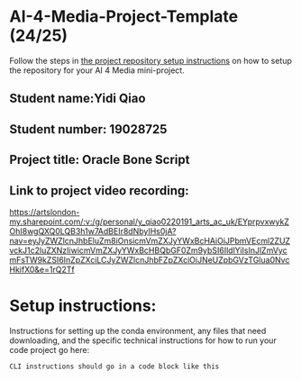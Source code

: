 # AI-4-Media-Project-Template (24/25)

Follow the steps in [the project repository setup instructions](https://moodle.arts.ac.uk/mod/page/view.php?id=1374587) on how to setup the repository for your AI 4 Media mini-project.


## Student name:Yidi Qiao
## Student number: 19028725
## Project title: Oracle Bone Script
## Link to project video recording: 

https://artslondon-my.sharepoint.com/:v:/g/personal/y_qiao0220191_arts_ac_uk/EYprpvxwykZOhI8wgQXQ0LQB3h1w7AdBEIr8dNbyIHs0jA?nav=eyJyZWZlcnJhbEluZm8iOnsicmVmZXJyYWxBcHAiOiJPbmVEcml2ZUZvckJ1c2luZXNzIiwicmVmZXJyYWxBcHBQbGF0Zm9ybSI6IldlYiIsInJlZmVycmFsTW9kZSI6InZpZXciLCJyZWZlcnJhbFZpZXciOiJNeUZpbGVzTGlua0NvcHkifX0&e=1rQ2Tf

# Setup instructions:

Instructions for setting up the conda environment, any files that need downloading, and the specific technical instructions for how to run your code project go here:

```
CLI instructions should go in a code block like this
```


